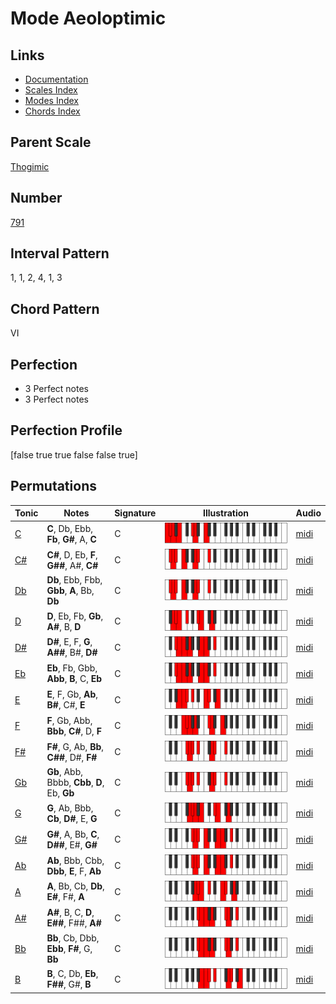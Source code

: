# Mode Aeoloptimic

## Links

- [Documentation](index.md)
- [Scales Index](Scales.md)
- [Modes Index](Modes.md)
- [Chords Index](Chords.md)

## Parent Scale

[Thogimic](ScaleThogimic.md)

## Number

[791](https://ianring.com/musictheory/scales/791)

## Interval Pattern

1, 1, 2, 4, 1, 3

## Chord Pattern

VI

## Perfection

- 3 Perfect notes
- 3 Perfect notes

## Perfection Profile

[false true true false false true]

## Permutations

| Tonic | Notes | Signature | Illustration | Audio |
|-------|-------|-----------|--------------|-------|
| [C](ModeCNaturalAeoloptimic.md) | **C**, Db, Ebb, **Fb**, **G#**, A, **C** | C | ![CNaturalAeoloptimic](ModeCNaturalAeoloptimic.png) | [midi](https://github.com/edipermadi/music/blob/main/docs/ModeCNaturalAeoloptimic.mid?raw=true) |
| [C#](ModeCSharpAeoloptimic.md) | **C#**, D, Eb, **F**, **G##**, A#, **C#** | C | ![CSharpAeoloptimic](ModeCSharpAeoloptimic.png) | [midi](https://github.com/edipermadi/music/blob/main/docs/ModeCSharpAeoloptimic.mid?raw=true) |
| [Db](ModeDFlatAeoloptimic.md) | **Db**, Ebb, Fbb, **Gbb**, **A**, Bb, **Db** | C | ![DFlatAeoloptimic](ModeDFlatAeoloptimic.png) | [midi](https://github.com/edipermadi/music/blob/main/docs/ModeDFlatAeoloptimic.mid?raw=true) |
| [D](ModeDNaturalAeoloptimic.md) | **D**, Eb, Fb, **Gb**, **A#**, B, **D** | C | ![DNaturalAeoloptimic](ModeDNaturalAeoloptimic.png) | [midi](https://github.com/edipermadi/music/blob/main/docs/ModeDNaturalAeoloptimic.mid?raw=true) |
| [D#](ModeDSharpAeoloptimic.md) | **D#**, E, F, **G**, **A##**, B#, **D#** | C | ![DSharpAeoloptimic](ModeDSharpAeoloptimic.png) | [midi](https://github.com/edipermadi/music/blob/main/docs/ModeDSharpAeoloptimic.mid?raw=true) |
| [Eb](ModeEFlatAeoloptimic.md) | **Eb**, Fb, Gbb, **Abb**, **B**, C, **Eb** | C | ![EFlatAeoloptimic](ModeEFlatAeoloptimic.png) | [midi](https://github.com/edipermadi/music/blob/main/docs/ModeEFlatAeoloptimic.mid?raw=true) |
| [E](ModeENaturalAeoloptimic.md) | **E**, F, Gb, **Ab**, **B#**, C#, **E** | C | ![ENaturalAeoloptimic](ModeENaturalAeoloptimic.png) | [midi](https://github.com/edipermadi/music/blob/main/docs/ModeENaturalAeoloptimic.mid?raw=true) |
| [F](ModeFNaturalAeoloptimic.md) | **F**, Gb, Abb, **Bbb**, **C#**, D, **F** | C | ![FNaturalAeoloptimic](ModeFNaturalAeoloptimic.png) | [midi](https://github.com/edipermadi/music/blob/main/docs/ModeFNaturalAeoloptimic.mid?raw=true) |
| [F#](ModeFSharpAeoloptimic.md) | **F#**, G, Ab, **Bb**, **C##**, D#, **F#** | C | ![FSharpAeoloptimic](ModeFSharpAeoloptimic.png) | [midi](https://github.com/edipermadi/music/blob/main/docs/ModeFSharpAeoloptimic.mid?raw=true) |
| [Gb](ModeGFlatAeoloptimic.md) | **Gb**, Abb, Bbbb, **Cbb**, **D**, Eb, **Gb** | C | ![GFlatAeoloptimic](ModeGFlatAeoloptimic.png) | [midi](https://github.com/edipermadi/music/blob/main/docs/ModeGFlatAeoloptimic.mid?raw=true) |
| [G](ModeGNaturalAeoloptimic.md) | **G**, Ab, Bbb, **Cb**, **D#**, E, **G** | C | ![GNaturalAeoloptimic](ModeGNaturalAeoloptimic.png) | [midi](https://github.com/edipermadi/music/blob/main/docs/ModeGNaturalAeoloptimic.mid?raw=true) |
| [G#](ModeGSharpAeoloptimic.md) | **G#**, A, Bb, **C**, **D##**, E#, **G#** | C | ![GSharpAeoloptimic](ModeGSharpAeoloptimic.png) | [midi](https://github.com/edipermadi/music/blob/main/docs/ModeGSharpAeoloptimic.mid?raw=true) |
| [Ab](ModeAFlatAeoloptimic.md) | **Ab**, Bbb, Cbb, **Dbb**, **E**, F, **Ab** | C | ![AFlatAeoloptimic](ModeAFlatAeoloptimic.png) | [midi](https://github.com/edipermadi/music/blob/main/docs/ModeAFlatAeoloptimic.mid?raw=true) |
| [A](ModeANaturalAeoloptimic.md) | **A**, Bb, Cb, **Db**, **E#**, F#, **A** | C | ![ANaturalAeoloptimic](ModeANaturalAeoloptimic.png) | [midi](https://github.com/edipermadi/music/blob/main/docs/ModeANaturalAeoloptimic.mid?raw=true) |
| [A#](ModeASharpAeoloptimic.md) | **A#**, B, C, **D**, **E##**, F##, **A#** | C | ![ASharpAeoloptimic](ModeASharpAeoloptimic.png) | [midi](https://github.com/edipermadi/music/blob/main/docs/ModeASharpAeoloptimic.mid?raw=true) |
| [Bb](ModeBFlatAeoloptimic.md) | **Bb**, Cb, Dbb, **Ebb**, **F#**, G, **Bb** | C | ![BFlatAeoloptimic](ModeBFlatAeoloptimic.png) | [midi](https://github.com/edipermadi/music/blob/main/docs/ModeBFlatAeoloptimic.mid?raw=true) |
| [B](ModeBNaturalAeoloptimic.md) | **B**, C, Db, **Eb**, **F##**, G#, **B** | C | ![BNaturalAeoloptimic](ModeBNaturalAeoloptimic.png) | [midi](https://github.com/edipermadi/music/blob/main/docs/ModeBNaturalAeoloptimic.mid?raw=true) |
